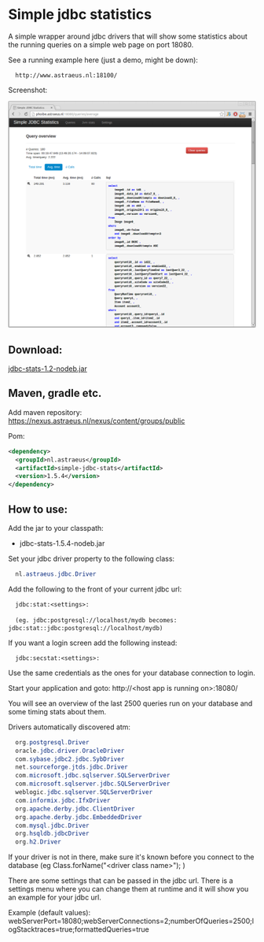 # Simple jdbc statistics

A simple wrapper around jdbc drivers that will show some statistics about the running queries on a simple web page on port 18080.

See a running example here (just a demo, might be down):

```
  http://www.astraeus.nl:18100/ 
```

Screenshot:

![Screenshot](/data/jdbc-stats.png "Screenshot")

## Download:

[jdbc-stats-1.2-nodeb.jar](https://github.com/rnentjes/Simple-jdbc-statistics/releases/download/v1.2/jdbc-stats-1.2-nodeb.jar)

## Maven, gradle etc.

Add maven repository: https://nexus.astraeus.nl/nexus/content/groups/public

Pom:

```xml
<dependency>
  <groupId>nl.astraeus</groupId>
  <artifactId>simple-jdbc-stats</artifactId>
  <version>1.5.4</version>
</dependency>
```

## How to use:

Add the jar to your classpath:

* jdbc-stats-1.5.4-nodeb.jar

Set your jdbc driver property to the following class:

```java
  nl.astraeus.jdbc.Driver
```

Add the following to the front of your current jdbc url:

```text
  jdbc:stat:<settings>:
  
  (eg. jdbc:postgresql://localhost/mydb becomes: jdbc:stat::jdbc:postgresql://localhost/mydb)
```

If you want a login screen add the following instead:

```text
  jdbc:secstat:<settings>:
```

Use the same credentials as the ones for your database connection to login.

Start your application and goto: http://&lt;host app is running on&gt;:18080/

You will see an overview of the last 2500 queries run on your database and some timing stats about them.

Drivers automatically discovered atm:

```java
  org.postgresql.Driver
  oracle.jdbc.driver.OracleDriver
  com.sybase.jdbc2.jdbc.SybDriver
  net.sourceforge.jtds.jdbc.Driver
  com.microsoft.jdbc.sqlserver.SQLServerDriver
  com.microsoft.sqlserver.jdbc.SQLServerDriver
  weblogic.jdbc.sqlserver.SQLServerDriver
  com.informix.jdbc.IfxDriver
  org.apache.derby.jdbc.ClientDriver
  org.apache.derby.jdbc.EmbeddedDriver
  com.mysql.jdbc.Driver
  org.hsqldb.jdbcDriver
  org.h2.Driver
```

If your driver is not in there, make sure it's known before you connect to the database (eg Class.forName("&lt;driver class name&gt;"); )

There are some settings that can be passed in the jdbc url. There is a settings menu where you can change them at runtime and it will show you an example for your jdbc url.

Example (default values): webServerPort=18080;webServerConnections=2;numberOfQueries=2500;logStacktraces=true;formattedQueries=true
